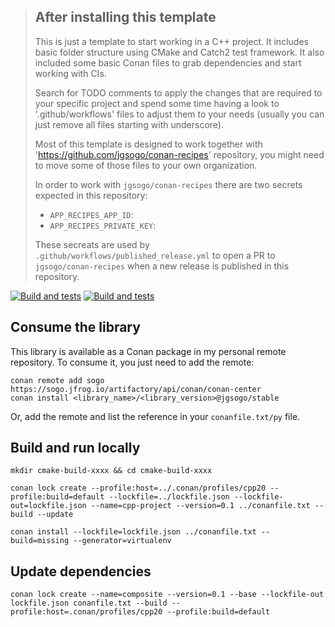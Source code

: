 
> ## After installing this template
> This is just a template to start working in a C++ project. It includes basic folder
> structure using CMake and Catch2 test framework. It also included some basic Conan files
> to grab dependencies and start working with CIs.
> 
> Search for TODO comments to apply the changes that are required to your specific project
> and spend some time having a look to '.github/workflows' files to adjust them to your needs
> (usually you can just remove all files starting with underscore).
> 
> Most of this template is designed to work together with 'https://github.com/jgsogo/conan-recipes'
> repository, you might need to move some of those files to your own organization.
> 
> In order to work with `jgsogo/conan-recipes` there are two secrets expected in this repository:
> * `APP_RECIPES_APP_ID`:  
> * `APP_RECIPES_PRIVATE_KEY`:
> 
> These secreats are used by `.github/workflows/published_release.yml` to open a PR to
> `jgsogo/conan-recipes` when a new release is published in this repository.
>

<!-- TODO: Use your repository here -->
[![Build and tests](https://github.com/jgsogo/template-cpp-project/actions/workflows/ci.yml/badge.svg?event=push)](https://github.com/jgsogo/template-cpp-project/actions/workflows/ci.yml)
[![Build and tests](https://github.com/jgsogo/template-cpp-project/actions/workflows/conan_package.yml/badge.svg?event=push)](https://github.com/jgsogo/template-cpp-project/actions/workflows/ci.yml)

## Consume the library

This library is available as a Conan package in my personal remote repository. To consume it, you just
need to add the remote:


<!-- TODO: Use your library/version here -->
```
conan remote add sogo https://sogo.jfrog.io/artifactory/api/conan/conan-center
conan install <library_name>/<library_version>@jgsogo/stable
```

Or, add the remote and list the reference in your `conanfile.txt/py` file.


## Build and run locally

```
mkdir cmake-build-xxxx && cd cmake-build-xxxx
```

```
conan lock create --profile:host=../.conan/profiles/cpp20 --profile:build=default --lockfile=../lockfile.json --lockfile-out=lockfile.json --name=cpp-project --version=0.1 ../conanfile.txt --build --update
```

```
conan install --lockfile=lockfile.json ../conanfile.txt --build=missing --generator=virtualenv
```

## Update dependencies

```
conan lock create --name=composite --version=0.1 --base --lockfile-out lockfile.json conanfile.txt --build --profile:host=.conan/profiles/cpp20 --profile:build=default
```
